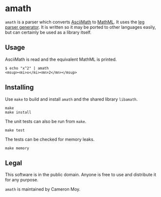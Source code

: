 # amath

`amath` is a parser which converts [AsciiMath] to [MathML]. It uses the
[leg parser generator][peg]. It is written so it may be ported to other
languages easily, but can certainly be used as a library itself.

## Usage

AsciiMath is read and the equivalent MathML is printed.

	$ echo "x^2" | amath
	<msup><mi>x</mi><mn>2</mn></msup>

## Installing

Use `make` to build and install `amath` and the shared library `libamath`.

	make
	make install

The unit tests can also be run from `make`.

	make test

The tests can be checked for memory leaks.

	make memory

## Legal

This software is in the public domain. Anyone is free to use and
distribute it for any purpose.

`amath` is maintained by Cameron Moy.

[AsciiMath]: http://asciimath.org
[MathML]: https://www.w3.org/TR/MathML
[peg]: http://piumarta.com/software/peg/
